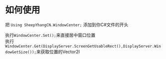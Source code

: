 # 如何使用
把 ```Using SheepYhangCN.WindowCenter;``` 添加到你C#文件的开头

执行```WindowCenter.Set();```来直接居中窗口位置<br>
执行```WindowCenter.Get(DisplayServer.ScreenGetUsableRect(),DisplayServer.WindowGetSize());```来获取位置的Vector2I